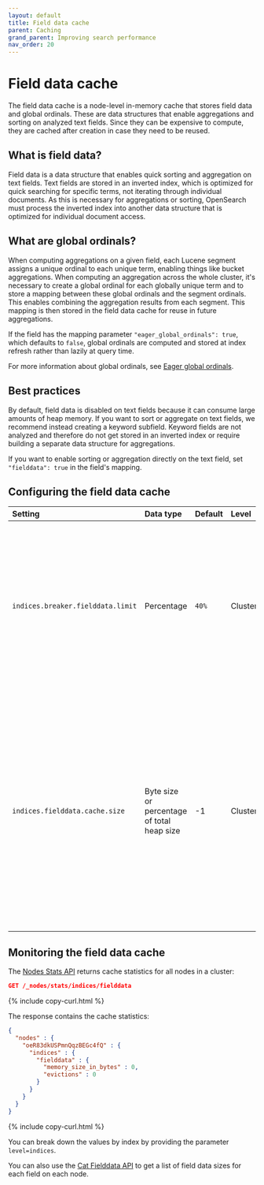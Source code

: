 ```yaml
---
layout: default
title: Field data cache
parent: Caching
grand_parent: Improving search performance
nav_order: 20
---
```


# Field data cache

The field data cache is a node-level in-memory cache that stores field data and global ordinals. These are data structures that enable aggregations and sorting on analyzed text fields. Since they can be expensive to compute, they are cached after creation in case they need to be reused.

## What is field data?

Field data is a data structure that enables quick sorting and aggregation on text fields. Text fields are stored in an inverted index, which is optimized for quick searching for specific terms, not iterating through individual documents. As this is necessary for aggregations or sorting, OpenSearch must process the inverted index into another data structure that is optimized for individual document access.

## What are global ordinals? 

When computing aggregations on a given field, each Lucene segment assigns a unique ordinal to each unique term, enabling things like bucket aggregations. When computing an aggregation across the whole cluster, it's necessary to create a global ordinal for each globally unique term and to store a mapping between these global ordinals and the segment ordinals. This enables combining the aggregation results from each segment. This mapping is then stored in the field data cache for reuse in future aggregations. 

If the field has the mapping parameter `"eager_global_ordinals": true`, which defaults to `false`, global ordinals are computed and stored at index refresh rather than lazily at query time.

For more information about global ordinals, see [Eager global ordinals]({{site.url}}{{site.baseurl}}/field-types/mapping-parameters/eager-global-ordinals/).

## Best practices

By default, field data is disabled on text fields because it can consume large amounts of heap memory. If you want to sort or aggregate on text fields, we recommend instead creating a keyword subfield. Keyword fields are not analyzed and therefore do not get stored in an inverted index or require building a separate data structure for aggregations.

If you want to enable sorting or aggregation directly on the text field, set `"fielddata": true` in the field's mapping.

## Configuring the field data cache 

Setting | Data type  | Default | Level | Static/Dynamic | Description
:--- |:-----------|:--------| :--- | :--- | :---
`indices.breaker.fielddata.limit` | Percentage  | `40%`  | Cluster | Dynamic | Sets the field data cache size limit, beyond which incoming requests that would require more entries in the cache will be stopped by the circuit breaker. 
`indices.fielddata.cache.size` | Byte size or percentage of total heap size | -1 | Cluster | Static | Sets the maximum field data cache size, beyond which evictions will occur. Must be smaller than the circuit breaker limit. With the default value of -1, this limit does not apply and only the circuit breaker limit will be relevant.

## Monitoring the field data cache 

The [Nodes Stats API]({{site.url}}{{site.baseurl}}/api-reference/nodes-apis/nodes-stats/) returns cache statistics for all nodes in a cluster:

```json
GET /_nodes/stats/indices/fielddata
```
{% include copy-curl.html %}

The response contains the cache statistics:

```json
{
  "nodes" : {
    "oeR83dkUSPmnQqzBEGc4fQ" : {
      "indices" : {
        "fielddata" : {
          "memory_size_in_bytes" : 0,
          "evictions" : 0
        }
      }
    }
  }
}
```
{% include copy-curl.html %}

You can break down the values by index by providing the parameter `level=indices`. 

You can also use the [Cat Fielddata API]({{site.url}}{{site.baseurl}}/api-reference/cat/cat-field-data/) to get a list of field data sizes for each field on each node. 